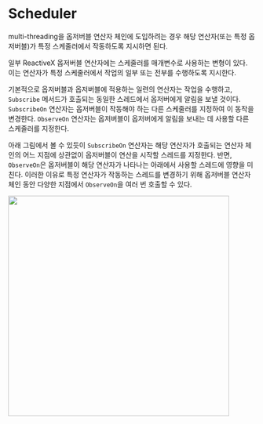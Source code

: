 # Scheduler

multi-threading을 옵저버블 연산자 체인에 도입하려는 경우 해당 연산자(또는 특정 옵저버블)가 특정 스케줄러에서 작동하도록 지시하면 된다.

일부 ReactiveX 옵저버블 연산자에는 스케줄러를 매개변수로 사용하는 변형이 있다. 이는 연산자가 특정 스케줄러에서 작업의 일부 또는 전부를 수행하도록 지시한다.

기본적으로 옵저버블과 옵저버블에 적용하는 일련의 연산자는 작업을 수행하고, `Subscribe` 메서드가 호출되는 동일한 스레드에서 옵저버에게 알림을 보낼 것이다. `SubscribeOn` 연산자는 옵저버블이 작동해야 하는 다른 스케줄러를 지정하여 이 동작을 변경한다. `ObserveOn` 연산자는 옵저버블이 옵저버에게 알림을 보내는 데 사용할 다른 스케줄러를 지정한다.

아래 그림에서 볼 수 있듯이 `SubscribeOn` 연산자는 해당 연산자가 호출되는 연산자 체인의 어느 지점에 상관없이 옵저버블이 연산을 시작할 스레드를 지정한다. 반면, `ObserveOn`은 옵저버블이 해당 연산자가 나타나는 아래에서 사용할 스레드에 영향을 미친다. 이러한 이유로 특정 연산자가 작동하는 스레드를 변경하기 위해 옵저버블 연산자 체인 동안 다양한 지점에서 `ObserveOn`을 여러 번 호출할 수 있다.

<img src="https://github.com/jsa0224/somdokki-study/blob/main/RxSwift/Rowan/images/schedulers_Marble.jpg" width="450">
